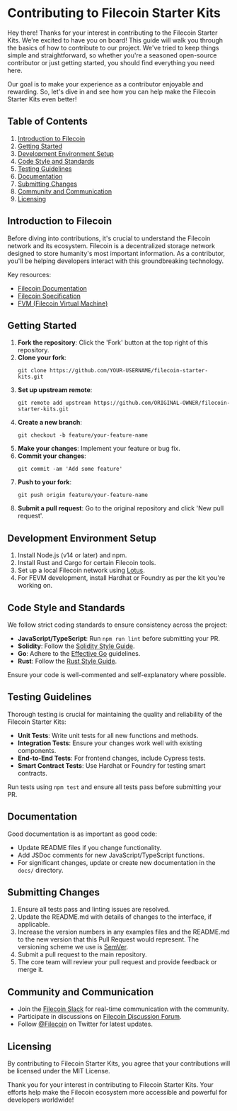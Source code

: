 # Contributing to Filecoin Starter Kits

Hey there! Thanks for your interest in contributing to the Filecoin Starter Kits. We're excited to have you on board! This guide will walk you through the basics of how to contribute to our project. We've tried to keep things simple and straightforward, so whether you're a seasoned open-source contributor or just getting started, you should find everything you need here.

Our goal is to make your experience as a contributor enjoyable and rewarding. So, let's dive in and see how you can help make the Filecoin Starter Kits even better!

## Table of Contents

1. [Introduction to Filecoin](#introduction-to-filecoin)
2. [Getting Started](#getting-started)
3. [Development Environment Setup](#development-environment-setup)
4. [Code Style and Standards](#code-style-and-standards)
5. [Testing Guidelines](#testing-guidelines)
6. [Documentation](#documentation)
7. [Submitting Changes](#submitting-changes)
8. [Community and Communication](#community-and-communication)
9. [Licensing](#licensing)

## Introduction to Filecoin

Before diving into contributions, it's crucial to understand the Filecoin network and its ecosystem. Filecoin is a decentralized storage network designed to store humanity's most important information. As a contributor, you'll be helping developers interact with this groundbreaking technology.

Key resources:
- [Filecoin Documentation](https://docs.filecoin.io/)
- [Filecoin Specification](https://spec.filecoin.io/)
- [FVM (Filecoin Virtual Machine)](https://fvm.filecoin.io/)

## Getting Started

1. **Fork the repository**: Click the 'Fork' button at the top right of this repository.
2. **Clone your fork**: 
   ```
   git clone https://github.com/YOUR-USERNAME/filecoin-starter-kits.git
   ```
3. **Set up upstream remote**:
   ```
   git remote add upstream https://github.com/ORIGINAL-OWNER/filecoin-starter-kits.git
   ```
4. **Create a new branch**: 
   ```
   git checkout -b feature/your-feature-name
   ```
5. **Make your changes**: Implement your feature or bug fix.
6. **Commit your changes**:
   ```
   git commit -am 'Add some feature'
   ```
7. **Push to your fork**:
   ```
   git push origin feature/your-feature-name
   ```
8. **Submit a pull request**: Go to the original repository and click 'New pull request'.

## Development Environment Setup

1. Install Node.js (v14 or later) and npm.
2. Install Rust and Cargo for certain Filecoin tools.
3. Set up a local Filecoin network using [Lotus](https://lotus.filecoin.io/lotus/install/local-network/).
4. For FEVM development, install Hardhat or Foundry as per the kit you're working on.

## Code Style and Standards

We follow strict coding standards to ensure consistency across the project:

- **JavaScript/TypeScript**: Run `npm run lint` before submitting your PR.
- **Solidity**: Follow the [Solidity Style Guide](https://docs.soliditylang.org/en/v0.8.17/style-guide.html).
- **Go**: Adhere to the [Effective Go](https://golang.org/doc/effective_go) guidelines.
- **Rust**: Follow the [Rust Style Guide](https://rust-lang.github.io/api-guidelines/about.html).

Ensure your code is well-commented and self-explanatory where possible.

## Testing Guidelines

Thorough testing is crucial for maintaining the quality and reliability of the Filecoin Starter Kits:

- **Unit Tests**: Write unit tests for all new functions and methods.
- **Integration Tests**: Ensure your changes work well with existing components.
- **End-to-End Tests**: For frontend changes, include Cypress tests.
- **Smart Contract Tests**: Use Hardhat or Foundry for testing smart contracts.

Run tests using `npm test` and ensure all tests pass before submitting your PR.

## Documentation

Good documentation is as important as good code:

- Update README files if you change functionality.
- Add JSDoc comments for new JavaScript/TypeScript functions.
- For significant changes, update or create new documentation in the `docs/` directory.

## Submitting Changes

1. Ensure all tests pass and linting issues are resolved.
2. Update the README.md with details of changes to the interface, if applicable.
3. Increase the version numbers in any examples files and the README.md to the new version that this Pull Request would represent. The versioning scheme we use is [SemVer](http://semver.org/).
4. Submit a pull request to the main repository.
5. The core team will review your pull request and provide feedback or merge it.

## Community and Communication

- Join the [Filecoin Slack](https://filecoin.io/slack) for real-time communication with the community.
- Participate in discussions on [Filecoin Discussion Forum](https://discuss.filecoin.io/).
- Follow [@Filecoin](https://twitter.com/Filecoin) on Twitter for latest updates.

## Licensing

By contributing to Filecoin Starter Kits, you agree that your contributions will be licensed under the MIT License.

Thank you for your interest in contributing to Filecoin Starter Kits. Your efforts help make the Filecoin ecosystem more accessible and powerful for developers worldwide!